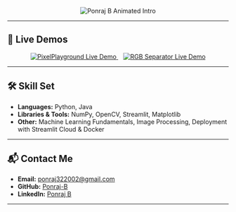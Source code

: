 <p align="center">
  <img src="https://readme-typing-svg.demolab.com/?lines=%F0%9F%91%8B+Hi%2C+I'm+Ponraj+B%3B%F0%9F%92%BB+Python+%26+Java+Developer%3B%F0%9F%A7%A0+Currently+Learning+ML+Basics%3B%F0%9F%8E%A8+Image+Processing+Enthusiast%3B%F0%9F%9A%80+Streamlit+Lover" alt="Ponraj B Animated Intro" />
</p>


---

## 🚀 Live Demos

<p align="center">
  <a href="https://pixelplayground.streamlit.app/" target="_blank">
    <img src="https://img.shields.io/badge/🔴%20PixelPlayground-Streamlit-red?style=for-the-badge&logo=streamlit" alt="PixelPlayground Live Demo" />
  </a>
  &nbsp;&nbsp;
  <a href="https://rgbseparator.streamlit.app/" target="_blank">
    <img src="https://img.shields.io/badge/🔴%20RGB%20Separator-Streamlit-red?style=for-the-badge&logo=streamlit" alt="RGB Separator Live Demo" />
  </a>
</p>

---

## 🛠️ Skill Set

- **Languages:** Python, Java  
- **Libraries & Tools:** NumPy, OpenCV, Streamlit, Matplotlib  
- **Other:** Machine Learning Fundamentals, Image Processing, Deployment with Streamlit Cloud & Docker

---

## 📬 Contact Me

- **Email:** [ponraj322002@gmail.com](mailto:ponraj322002@gmail.com)  
- **GitHub:** [Ponraj-B](https://github.com/Ponraj-B)  
- **LinkedIn:** [Ponraj B](https://linkedin.com/in/ponraj-b-96a917264)

---
